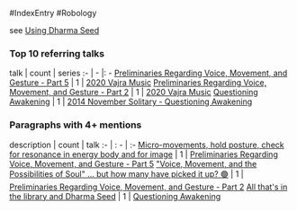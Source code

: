 #IndexEntry #Robology

see <a data-href="Using Dharma Seed" href="Using+Dharma+Seed" class="internal-link" target="_blank" rel="noopener">Using Dharma Seed</a>

### Top 10 referring talks
talk | count | series
:- | - |: -
<a data-href="Preliminaries Regarding Voice, Movement, and Gesture - Part 5" href="Preliminaries+Regarding+Voice%2C+Movement%2C+and+Gesture+-+Part+5" class="internal-link" target="_blank" rel="noopener">Preliminaries Regarding Voice, Movement, and Gesture - Part 5</a> | 1 | <a data-href="2020 Vajra Music" href="2020+Vajra+Music" class="internal-link" target="_blank" rel="noopener">2020 Vajra Music</a>
<a data-href="Preliminaries Regarding Voice, Movement, and Gesture - Part 2" href="Preliminaries+Regarding+Voice%2C+Movement%2C+and+Gesture+-+Part+2" class="internal-link" target="_blank" rel="noopener">Preliminaries Regarding Voice, Movement, and Gesture - Part 2</a> | 1 | <a data-href="2020 Vajra Music" href="2020+Vajra+Music" class="internal-link" target="_blank" rel="noopener">2020 Vajra Music</a>
<a data-href="Questioning Awakening" href="Questioning+Awakening" class="internal-link" target="_blank" rel="noopener">Questioning Awakening</a> | 1 | <a data-href="2014 November Solitary - Questioning Awakening" href="2014+November+Solitary+-+Questioning+Awakening" class="internal-link" target="_blank" rel="noopener">2014 November Solitary - Questioning Awakening</a>

### Paragraphs with 4+ mentions
description | count | talk
:- | : - | :-
<a aria-label-position="top" aria-label="Preliminaries Regarding Voice, Movement, and Gesture - Part 5 > Micro-movements hold posture check for resonance in energy body and for image" data-href="Preliminaries Regarding Voice, Movement, and Gesture - Part 5#Micro-movements hold posture check for resonance in energy body and for image" href="Preliminaries+Regarding+Voice%2C+Movement%2C+and+Gesture+-+Part+5#Micro-movements+hold+posture+check+for+resonance+in+energy+body+and+for+image" class="internal-link" target="_blank" rel="noopener">Micro-movements, hold posture, check for resonance in energy body and for image</a> | 1 | <a data-href="Preliminaries Regarding Voice, Movement, and Gesture - Part 5" href="Preliminaries+Regarding+Voice%2C+Movement%2C+and+Gesture+-+Part+5" class="internal-link" target="_blank" rel="noopener">Preliminaries Regarding Voice, Movement, and Gesture - Part 5</a>
<a aria-label-position="top" aria-label="Preliminaries Regarding Voice, Movement, and Gesture - Part 2 > Voice Movement and the Possibilities of Soul but how many have picked it up 🟢" data-href="Preliminaries Regarding Voice, Movement, and Gesture - Part 2#Voice Movement and the Possibilities of Soul but how many have picked it up 🟢" href="Preliminaries+Regarding+Voice%2C+Movement%2C+and+Gesture+-+Part+2#%22Voice+Movement+and+the+Possibilities+of+Soul%22+but+how+many+have+picked+it+up+%F0%9F%9F%A2" class="internal-link" target="_blank" rel="noopener">&quot;Voice, Movement, and the Possibilities of Soul&quot; ... but how many have picked it up? 🟢</a> | 1 | <a data-href="Preliminaries Regarding Voice, Movement, and Gesture - Part 2" href="Preliminaries+Regarding+Voice%2C+Movement%2C+and+Gesture+-+Part+2" class="internal-link" target="_blank" rel="noopener">Preliminaries Regarding Voice, Movement, and Gesture - Part 2</a>
<a aria-label-position="top" aria-label="Questioning Awakening > All thats in the library and Dharma Seed" data-href="Questioning Awakening#All thats in the library and Dharma Seed" href="Questioning+Awakening#All+that%27s+in+the+library+and+Dharma+Seed" class="internal-link" target="_blank" rel="noopener">All that&#x27;s in the library and Dharma Seed</a> | 1 | <a data-href="Questioning Awakening" href="Questioning+Awakening" class="internal-link" target="_blank" rel="noopener">Questioning Awakening</a>

